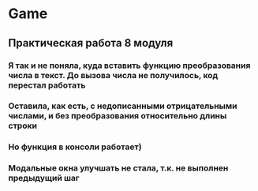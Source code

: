 # Game
## Практическая работа 8 модуля
### Я так и не поняла, куда вставить функцию преобразования числа в текст. До вызова числа не получилось, код перестал работать
### Оставила, как есть, с недописанными отрицательными числами, и без преобразования относительно длины строки
### Но функция в консоли работает)
### Модальные окна улучшать не стала, т.к. не выполнен предыдущий шаг

